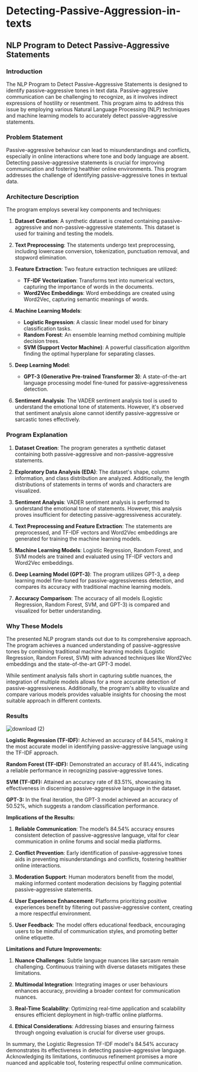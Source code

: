 # Detecting-Passive-Aggression-in-texts

## NLP Program to Detect Passive-Aggressive Statements

### Introduction

The NLP Program to Detect Passive-Aggressive Statements is designed to identify passive-aggressive tones in text data. Passive-aggressive communication can be challenging to recognize, as it involves indirect expressions of hostility or resentment. This program aims to address this issue by employing various Natural Language Processing (NLP) techniques and machine learning models to accurately detect passive-aggressive statements.

### Problem Statement

Passive-aggressive behaviour can lead to misunderstandings and conflicts, especially in online interactions where tone and body language are absent. Detecting passive-aggressive statements is crucial for improving communication and fostering healthier online environments. This program addresses the challenge of identifying passive-aggressive tones in textual data.

### Architecture Description

The program employs several key components and techniques:

1. **Dataset Creation**: A synthetic dataset is created containing passive-aggressive and non-passive-aggressive statements. This dataset is used for training and testing the models.

2. **Text Preprocessing**: The statements undergo text preprocessing, including lowercase conversion, tokenization, punctuation removal, and stopword elimination.

3. **Feature Extraction**: Two feature extraction techniques are utilized:
   - **TF-IDF Vectorization**: Transforms text into numerical vectors, capturing the importance of words in the documents.
   - **Word2Vec Embeddings**: Word embeddings are created using Word2Vec, capturing semantic meanings of words.

4. **Machine Learning Models**:
   - **Logistic Regression**: A classic linear model used for binary classification tasks.
   - **Random Forest**: An ensemble learning method combining multiple decision trees.
   - **SVM (Support Vector Machine)**: A powerful classification algorithm finding the optimal hyperplane for separating classes.

5. **Deep Learning Model**: 
   - **GPT-3 (Generative Pre-trained Transformer 3)**: A state-of-the-art language processing model fine-tuned for passive-aggressiveness detection.

6. **Sentiment Analysis**: The VADER sentiment analysis tool is used to understand the emotional tone of statements. However, it's observed that sentiment analysis alone cannot identify passive-aggressive or sarcastic tones effectively.

### Program Explanation

1. **Dataset Creation**: The program generates a synthetic dataset containing both passive-aggressive and non-passive-aggressive statements.

2. **Exploratory Data Analysis (EDA)**: The dataset's shape, column information, and class distribution are analyzed. Additionally, the length distributions of statements in terms of words and characters are visualized.

3. **Sentiment Analysis**: VADER sentiment analysis is performed to understand the emotional tone of statements. However, this analysis proves insufficient for detecting passive-aggressiveness accurately.

4. **Text Preprocessing and Feature Extraction**: The statements are preprocessed, and TF-IDF vectors and Word2Vec embeddings are generated for training the machine learning models.

5. **Machine Learning Models**: Logistic Regression, Random Forest, and SVM models are trained and evaluated using TF-IDF vectors and Word2Vec embeddings.

6. **Deep Learning Model (GPT-3)**: The program utilizes GPT-3, a deep learning model fine-tuned for passive-aggressiveness detection, and compares its accuracy with traditional machine learning models.

7. **Accuracy Comparison**: The accuracy of all models (Logistic Regression, Random Forest, SVM, and GPT-3) is compared and visualized for better understanding.


### Why These Models

The presented NLP program stands out due to its comprehensive approach. The program achieves a nuanced understanding of passive-aggressive tones by combining traditional machine learning models (Logistic Regression, Random Forest, SVM) with advanced techniques like Word2Vec embeddings and the state-of-the-art GPT-3 model.

While sentiment analysis falls short in capturing subtle nuances, the integration of multiple models allows for a more accurate detection of passive-aggressiveness. Additionally, the program's ability to visualize and compare various models provides valuable insights for choosing the most suitable approach in different contexts.

### Results


![download (2)](https://github.com/Ashwath0102/Detecting-Passive-Aggression-in-texts/assets/59199696/39780500-cc9a-40a6-b103-25630a43901f)

**Logistic Regression (TF-IDF):** Achieved an accuracy of 84.54%, making it the most accurate model in identifying passive-aggressive language using the TF-IDF approach.

**Random Forest (TF-IDF):** Demonstrated an accuracy of 81.44%, indicating a reliable performance in recognizing passive-aggressive tones.

**SVM (TF-IDF):** Attained an accuracy rate of 83.51%, showcasing its effectiveness in discerning passive-aggressive language in the dataset.

**GPT-3:** In the final iteration, the GPT-3 model achieved an accuracy of 50.52%, which suggests a random classification performance.


**Implications of the Results:**

1. **Reliable Communication**: The model’s 84.54% accuracy ensures consistent detection of passive-aggressive language, vital for clear communication in online forums and social media platforms.

2. **Conflict Prevention**: Early identification of passive-aggressive tones aids in preventing misunderstandings and conflicts, fostering healthier online interactions.

3. **Moderation Support**: Human moderators benefit from the model, making informed content moderation decisions by flagging potential passive-aggressive statements.

4. **User Experience Enhancement**: Platforms prioritizing positive experiences benefit by filtering out passive-aggressive content, creating a more respectful environment.

5. **User Feedback**: The model offers educational feedback, encouraging users to be mindful of communication styles, and promoting better online etiquette.

**Limitations and Future Improvements:**

1. **Nuance Challenges**: Subtle language nuances like sarcasm remain challenging. Continuous training with diverse datasets mitigates these limitations.

2. **Multimodal Integration**: Integrating images or user behaviours enhances accuracy, providing a broader context for communication nuances.

3. **Real-Time Scalability**: Optimizing real-time application and scalability ensures efficient deployment in high-traffic online platforms.

4. **Ethical Considerations**: Addressing biases and ensuring fairness through ongoing evaluation is crucial for diverse user groups.

In summary, the Logistic Regression TF-IDF model's 84.54% accuracy demonstrates its effectiveness in detecting passive-aggressive language. Acknowledging its limitations, continuous refinement promises a more nuanced and applicable tool, fostering respectful online communication.
